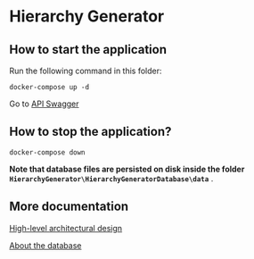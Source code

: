 # Hierarchy Generator

## How to start the application

Run the following command in this folder:

    docker-compose up -d

Go to [API Swagger](http://localhost:1337/swagger/index.html)

## How to stop the application?

    docker-compose down

**Note that database files are persisted on disk inside the folder `HierarchyGenerator\HierarchyGeneratorDatabase\data`** .

## More documentation

[High-level architectural design](./documentation/high-level-arch-design/README.md)

[About the database](./HierarchyGeneratorDatabase/README.md)